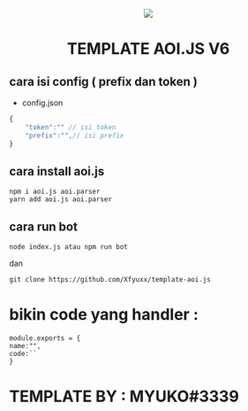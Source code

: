 <p align=center>
<img src="https://cdn.discordapp.com/attachments/1058843428831629443/1063251770228342895/aoijsbanner.png"/>
</p>

# <p align=center>TEMPLATE AOI.JS V6</p>

## cara isi config ( prefix dan token )

- config.json

```js
{
    "token":"" // isi token
    "prefix":"",// isi prefix
}
```

## cara install aoi.js

```
npm i aoi.js aoi.parser
yarn add aoi.js aoi.parser
```

## cara run bot

```
node index.js atau npm run bot
```
dan 
```
git clone https://github.com/Xfyuxx/template-aoi.js
```

# bikin code yang handler : 
```
module.exports = {
name:"", 
code:``
}
```

# TEMPLATE BY : MYUKO#3339
